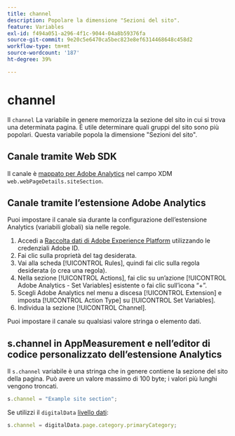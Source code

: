 ```yaml
---
title: channel
description: Popolare la dimensione "Sezioni del sito".
feature: Variables
exl-id: f494a051-a296-4f1c-9044-04a8b59376fa
source-git-commit: 9e20c5e6470ca5bec823e8ef6314468648c458d2
workflow-type: tm+mt
source-wordcount: '187'
ht-degree: 39%

---
```


# channel

Il `channel` La variabile in genere memorizza la sezione del sito in cui si trova una determinata pagina. È utile determinare quali gruppi del sito sono più popolari. Questa variabile popola la dimensione &quot;Sezioni del sito&quot;.

## Canale tramite Web SDK

Il canale è [mappato per Adobe Analytics](https://experienceleague.adobe.com/docs/analytics/implementation/aep-edge/variable-mapping.html?lang=it) nel campo XDM `web.webPageDetails.siteSection`.

## Canale tramite l’estensione Adobe Analytics

Puoi impostare il canale sia durante la configurazione dell’estensione Analytics (variabili globali) sia nelle regole.

1. Accedi a [Raccolta dati di Adobe Experience Platform](https://experience.adobe.com/data-collection) utilizzando le credenziali Adobe ID.
2. Fai clic sulla proprietà del tag desiderata.
3. Vai alla scheda [!UICONTROL Rules], quindi fai clic sulla regola desiderata (o crea una regola).
4. Nella sezione [!UICONTROL Actions], fai clic su un’azione [!UICONTROL Adobe Analytics - Set Variables] esistente o fai clic sull’icona “+”.
5. Scegli Adobe Analytics nel menu a discesa [!UICONTROL Extension] e imposta [!UICONTROL Action Type] su [!UICONTROL Set Variables].
6. Individua la sezione [!UICONTROL Channel].

Puoi impostare il canale su qualsiasi valore stringa o elemento dati.

## s.channel in AppMeasurement e nell’editor di codice personalizzato dell’estensione Analytics

Il `s.channel` variabile è una stringa che in genere contiene la sezione del sito della pagina. Può avere un valore massimo di 100 byte; i valori più lunghi vengono troncati.

```js
s.channel = "Example site section";
```

Se utilizzi il `digitalData` [livello dati](../../prepare/data-layer.md):

```js
s.channel = digitalData.page.category.primaryCategory;
```
